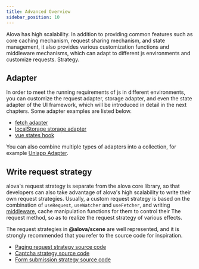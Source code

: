 ```yaml
---
title: Advanced Overview
sidebar_position: 10
---
```


Alova has high scalability. In addition to providing common features such as core caching mechanism, request sharing mechanism, and state management, it also provides various customization functions and middleware mechanisms, which can adapt to different js environments and customize requests. Strategy.

## Adapter

In order to meet the running requirements of js in different environments, you can customize the request adapter, storage adapter, and even the state adapter of the UI framework, which will be introduced in detail in the next chapters. Some adapter examples are listed below.

- [fetch adapter](https://github.com/alovajs/alova/blob/main/src/predefine/GlobalFetch.ts)
- [localStorage storage adapter](https://github.com/alovajs/alova/blob/main/src/predefine/globalLocalStorage.ts)
- [vue states hook](https://github.com/alovajs/alova/blob/main/src/predefine/VueHook.ts)

You can also combine multiple types of adapters into a collection, for example [Uniapp Adapter](/tutorial/extension/alova-adapter-uniapp).

## Write request strategy

alova's request strategy is separate from the alova core library, so that developers can also take advantage of alova's high scalability to write their own request strategies. Usually, a custom request strategy is based on the combination of `useRequest`, `useWatcher` and `useFetcher`, and writing [middleware](./middleware), cache manipulation functions for them to control their The request method, so as to realize the request strategy of various effects.

The request strategies in **@alova/scene** are well represented, and it is strongly recommended that you refer to the source code for inspiration.

- [Paging request strategy source code](https://github.com/alovajs/scene/blob/main/src/hooks/pagination/usePagination.js)
- [Captcha strategy source code](https://github.com/alovajs/scene/blob/main/src/hooks/useCaptcha.ts)
- [Form submission strategy source code](https://github.com/alovajs/scene/blob/main/src/hooks/useForm.ts)
